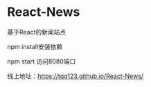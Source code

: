 # React-News
基于React的新闻站点

npm install安装依赖

npm start 访问8080端口

线上地址：https://tqq123.github.io/React-News/
